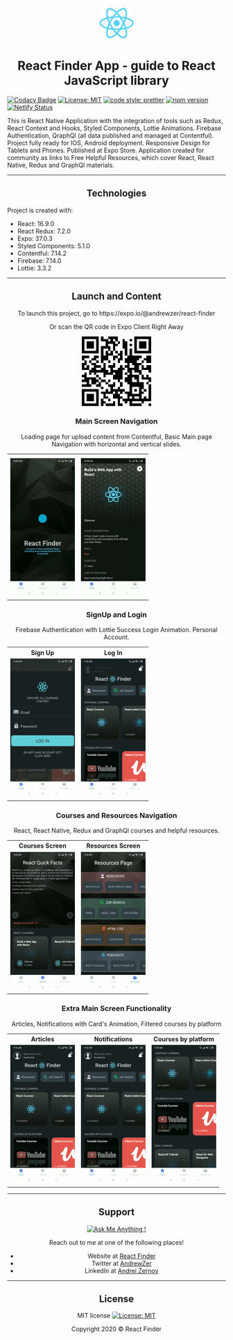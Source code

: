<div align="center">
  <img src="./assets/logo-react.png"></img>
</div>

<h1 align="center">React Finder App - guide to React JavaScript library</h1>

[![Codacy Badge](https://api.codacy.com/project/badge/Grade/144b2df86d5c438c9295f89e46545369)](https://www.codacy.com/manual/AndreiZernov/react-finder-native?utm_source=github.com&utm_medium=referral&utm_content=AndreiZernov/react-finder-native&utm_campaign=Badge_Grade)
[![License: MIT](https://img.shields.io/badge/License-MIT-yellow.svg)](https://github.com/AndreiZernov/react-finder-native/blob/master/LICENSE)
[![code style: prettier](https://img.shields.io/badge/code_style-prettier-ff69b4.svg?style=flat-square)](https://github.com/prettier/prettier)
[![npm version](https://badge.fury.io/js/npm.svg)](https://badge.fury.io/js/npm)
[![Netlify Status](https://api.netlify.com/api/v1/badges/4e24626d-c68b-4a15-b752-6db90f912d91/deploy-status)](https://app.netlify.com/sites/andreizernov/deploys)

This is React Native Application with the integration of tools such as Redux, React Context and Hooks, Styled Components, Lottie Animations. Firebase Authentication, QraphQl (all data published and managed at Contentful).
Project fully ready for IOS, Android deployment. Responsive Design for Tablets and Phones. Published at Expo Store.
Application created for community as links to Free Helpful Resources, which cover React, React Native, Redux and GraphQl materials.

---

<h2 align="center"> Technologies</h2>

Project is created with:

- React: 16.9.0
- React Redux: 7.2.0
- Expo: 37.0.3
- Styled Components: 5.1.0
- Contentful: 7.14.2
- Firebase: 7.14.0
- Lottie: 3.3.2

---

<h2 align="center"> Launch and Content</h2>

<p align="center">To launch this project, go to https://expo.io/@andrewzer/react-finder</p>
<div align="center">
  <p>Or scan the QR code in Expo Client Right Away</p>
  <img src="./assets/readme1.png">
</div>

<h3 align="center">Main Screen Navigation</h3>

<p align="center">Loading page for upload content from Contentful, Basic Main page Navigation with horizontal and vertical slides.</p>

<div align="center">
  <table>
    <tr>
      <th></th>
      <th></th>
    </tr>
  <tr>
    <td>
      <img src="./assets/readme1.1.gif">
    </td>
    <td>
      <img src="./assets/readme1.2.gif">
    </td>
  </tr>
  </table
</div>

<h3 align="center">SignUp and Login</h3>

<p align="center">Firebase Authentication with Lottie Success Login Animation. Personal Account.</p>

<div align="center">
  <table>
    <tr>
      <th>Sign Up</th>
      <th>Log In</th>
    </tr>
    <tr>
      <td>
        <img src="./assets/readme2.2.gif">
      </td>
      <td>
        <img src="./assets/readme2.1.gif">
      </td>
    </tr>
  </table
</div>

<h3 align="center">Courses and Resources Navigation</h3>

<p align="center">React, React Native, Redux and GraphQl courses and helpful resources.</p>

<div align="center">
  <table>
    <tr>
      <th>Courses Screen</th>
      <th>Resources Screen</th>
    </tr>
    <tr>
      <td>
        <img src="./assets/readme3.2.gif">
      </td>
      <td>
        <img src="./assets/readme3.1.gif">
      </td>
    </tr>
  </table
</div>

<h3 align="center">Extra Main Screen Functionality</h3>

<p align="center">Articles, Notifications with Card's Animation, Filtered courses by platform</p>

<div align="center">
  <table>
    <tr>
      <th>Articles</th>
      <th>Notifications</th>
      <th>Courses by platform</th>
    </tr>
    <tr>
      <td>
        <img src="./assets/readme4.1.gif">
      </td>
      <td>
        <img src="./assets/readme4.2.gif">
      </td>
      <td>
        <img src="./assets/readme4.3.gif">
      </td>
    </tr>
  </table
</div>

---

<div align="center">

<h2> Support</h2>

[![Ask Me Anything !](https://img.shields.io/badge/Ask%20me-anything-1abc9c.svg)](https://github.com/AndreiZernov)

Reach out to me at one of the following places!

- Website at [React Finder](https://react-finder.netlify.app/)
- Twitter at [AndrewZer](https://twitter.com/AndrewZer)
- LinkedIn at [Andrei Zernov](https://www.linkedin.com/in/andrei-zernov/)

---

<h2> License</h2>

MIT license [![License: MIT](https://img.shields.io/badge/License-MIT-yellow.svg)](https://github.com/AndreiZernov/react-finder/blob/master/LICENSE)

Copyright 2020 © React Finder

</div>
